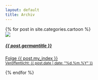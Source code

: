 ```yaml
---
layout: default
title: Archiv
--- 
```

<div class="container">
	<div class="row justify-content-md-center">
	{% for post in site.categories.cartoon %}
	<a href="{{ site.baseurl }}{{ post.url }}" class="custom-card">
	<div class="card m-3 shadow border" style="width: 500px">
	  <div class="row no-gutters">
	    <div class="col-md-4">
	      <img src="{{ site.baseurl }}/images/cartoon/thumbs/{{ post.image }}" class="card-img">
	    </div>
	    <div class="col-md-8">
	      <div class="card-body">
	        <h5 class="card-title">{{ post.germantitle }}</h5>
	        <p class="card-text">Folge {{ post.my_index }}<br />
			<small class="text-muted">Veröffentlicht: {{ post.date | date: "%d.%m.%Y" }}</small></p>
	      </div>
	    </div>
	  </div>
	</div>
	</a>
	{% endfor %}
    </div>
</div>